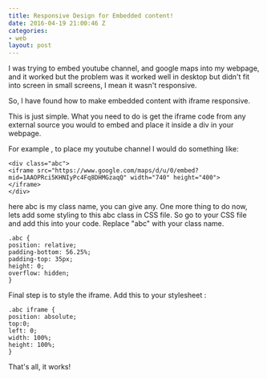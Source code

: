 ```yaml
---
title: Responsive Design for Embedded content!
date: 2016-04-19 21:00:46 Z
categories:
- web
layout: post
---
```


I was trying to embed youtube channel, and google maps into my webpage, and it worked but the problem was it worked well in desktop but didn't fit into screen in small screens, I mean it wasn't responsive.

So, I have found how to make embedded content with iframe responsive.

This is just simple. What you need to do is get the iframe code from any external source you would to embed and place it inside a div in your webpage.

For example ,
to place my youtube channel I would do something like:

	<div class="abc">
	<iframe src="https://www.google.com/maps/d/u/0/embed?mid=1AAOPRci5KHNIyPc4Fq8DHMGzaqQ" width="740" height="400">
	</iframe>
	</div>



here abc is my class name, you can give any.
One more thing to do now, lets add some styling to this abc class in CSS file. So go to your CSS file and add this into your code. Replace "abc" with your class name.


	.abc {
    position: relative;
    padding-bottom: 56.25%;
    padding-top: 35px;
    height: 0;
    overflow: hidden;
	}


Final step is to style the iframe. Add this to your stylesheet :

	.abc iframe {
    position: absolute;
    top:0;
    left: 0;
    width: 100%;
    height: 100%;
	}

That's all, it works!

